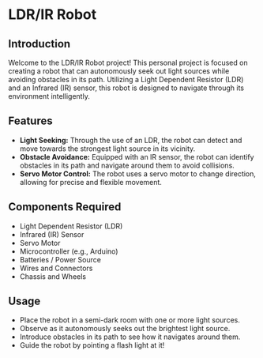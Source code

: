 # LDR/IR Robot

## Introduction
Welcome to the LDR/IR Robot project! This personal project is focused on creating a robot that can autonomously seek out light sources while avoiding obstacles in its path. Utilizing a Light Dependent Resistor (LDR) and an Infrared (IR) sensor, this robot is designed to navigate through its environment intelligently.

## Features
- **Light Seeking:** Through the use of an LDR, the robot can detect and move towards the strongest light source in its vicinity.
- **Obstacle Avoidance:** Equipped with an IR sensor, the robot can identify obstacles in its path and navigate around them to avoid collisions.
- **Servo Motor Control:** The robot uses a servo motor to change direction, allowing for precise and flexible movement.

## Components Required
- Light Dependent Resistor (LDR)
- Infrared (IR) Sensor
- Servo Motor
- Microcontroller (e.g., Arduino)
- Batteries / Power Source
- Wires and Connectors
- Chassis and Wheels

## Usage
- Place the robot in a semi-dark room with one or more light sources.
- Observe as it autonomously seeks out the brightest light source.
- Introduce obstacles in its path to see how it navigates around them.
- Guide the robot by pointing a flash light at it!
